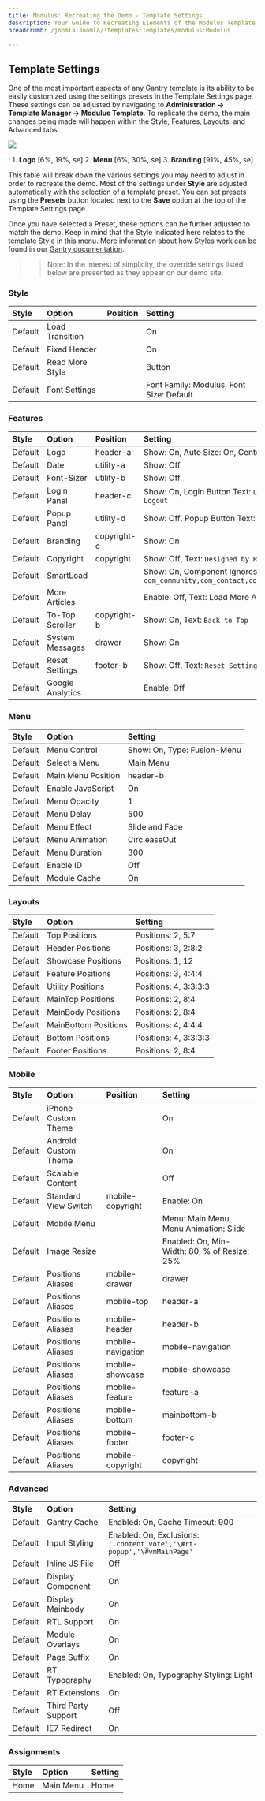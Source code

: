 ```yaml
---
title: Modulus: Recreating the Demo - Template Settings
description: Your Guide to Recreating Elements of the Modulus Template for Joomla
breadcrumb: /joomla:Joomla/!templates:Templates/modulus:Modulus

---
```


Template Settings
-----
One of the most important aspects of any Gantry template is its ability to be easily customized using the settings presets in the Template Settings page. These settings can be adjusted by navigating to **Administration -> Template Manager -> Modulus Template**. To replicate the demo, the main changes being made will happen within the Style, Features, Layouts, and Advanced tabs. 

![][modulus2]

:   1. **Logo** [6%, 19%, se]
    2. **Menu** [6%, 30%, se]
    3. **Branding** [91%, 45%, se]

This table will break down the various settings you may need to adjust in order to recreate the demo. Most of the settings under **Style** are adjusted automatically with the selection of a template preset. You can set presets using the **Presets** button located next to the **Save** option at the top of the Template Settings page.

Once you have selected a Preset, these options can be further adjusted to match the demo. Keep in mind that the Style indicated here relates to the template Style in this menu. More information about how Styles work can be found in our [Gantry documentation][Style].

>> Note: In the interest of simplicity, the override settings listed below are presented as they appear on our demo site.

### Style

| Style   | Option          | Position | Setting                                  |  
| :------ | :-------------- | :------- | :--------------------------------------- |  
| Default | Load Transition |          | On                                       |  
| Default | Fixed Header    |          | On                                       |  
| Default | Read More Style |          | Button                                   |  
| Default | Font Settings   |          | Font Family: Modulus, Font Size: Default |  

### Features

| Style   | Option           | Position    | Setting                                                                                 |  
| :------ | :--------------- | :---------- | :-------------------------------------------------------------------------------------- |  
| Default | Logo             | header-a    | Show: On, Auto Size: On, Centered: On                                                   |  
| Default | Date             | utility-a   | Show: Off                                                                               |  
| Default | Font-Sizer       | utility-b   | Show: Off                                                                               |  
| Default | Login Panel      | header-c    | Show: On, Login Button Text: `Login`, Logout Button Text: `Logout`                      |  
| Default | Popup Panel      | utility-d   | Show: Off, Popup Button Text: `Popup Module`                                            |  
| Default | Branding         | copyright-c | Show: On                                                                                |  
| Default | Copyright        | copyright   | Show: Off, Text: `Designed by RocketTheme`                                              |  
| Default | SmartLoad        |             | Show: On, Component Ignores: `com_community,com_contact,com_k2,com_tienda,com_weblinks` |  
| Default | More Articles    |             | Enable: Off, Text: Load More Articles, Hide Pagination: On                              |  
| Default | To-Top Scroller  | copyright-b | Show: On, Text: `Back to Top`                                                           |  
| Default | System Messages  | drawer      | Show: On                                                                                |  
| Default | Reset Settings   | footer-b    | Show: Off, Text: `Reset Settings`                                                       |  
| Default | Google Analytics |             | Enable: Off                                                                             |  

### Menu

| Style   | Option             | Setting                     |  
| :------ | :----------------- | :-------------------------- |  
| Default | Menu Control       | Show: On, Type: Fusion-Menu |  
| Default | Select a Menu      | Main Menu                   |  
| Default | Main Menu Position | header-b                    |  
| Default | Enable JavaScript  | On                          |  
| Default | Menu Opacity       | 1                           |  
| Default | Menu Delay         | 500                         |
| Default | Menu Effect        | Slide and Fade              |  
| Default | Menu Animation     | Circ.easeOut                |  
| Default | Menu Duration      | 300                         |
| Default | Enable ID          | Off                         |  
| Default | Module Cache       | On                          |  

### Layouts

| Style   | Option               | Setting               |  
| :------ | :------------------- | :-------------------- |  
| Default | Top Positions        | Positions: 2, 5:7     |  
| Default | Header Positions     | Positions: 3, 2:8:2   |  
| Default | Showcase Positions   | Positions: 1, 12      |  
| Default | Feature Positions    | Positions: 3, 4:4:4   |  
| Default | Utility Positions    | Positions: 4, 3:3:3:3 |  
| Default | MainTop Positions    | Positions: 2, 8:4     |  
| Default | MainBody Positions   | Positions: 2, 8:4     |  
| Default | MainBottom Positions | Positions: 4, 4:4:4   |  
| Default | Bottom Positions     | Positions: 4, 3:3:3:3 |  
| Default | Footer Positions     | Positions: 2, 8:4     |  

### Mobile

| Style   | Option               | Position          | Setting                                      |  
| :------ | :------------------- | :---------------- | :------------------------------------------- |  
| Default | iPhone Custom Theme  |                   | On                                           |  
| Default | Android Custom Theme |                   | On                                           |  
| Default | Scalable Content     |                   | Off                                          |  
| Default | Standard View Switch | mobile-copyright  | Enable: On                                   |  
| Default | Mobile Menu          |                   | Menu: Main Menu, Menu Animation: Slide       |  
| Default | Image Resize         |                   | Enabled: On, Min-Width: 80, % of Resize: 25% |  
| Default | Positions Aliases    | mobile-drawer     | drawer                                       |  
| Default | Positions Aliases    | mobile-top        | header-a                                     |  
| Default | Positions Aliases    | mobile-header     | header-b                                     |  
| Default | Positions Aliases    | mobile-navigation | mobile-navigation                            |  
| Default | Positions Aliases    | mobile-showcase   | mobile-showcase                              |  
| Default | Positions Aliases    | mobile-feature    | feature-a                                    |  
| Default | Positions Aliases    | mobile-bottom     | mainbottom-b                                 |  
| Default | Positions Aliases    | mobile-footer     | footer-c                                     |  
| Default | Positions Aliases    | mobile-copyright  | copyright                                    |  

### Advanced

| Style   | Option              | Setting                                                                |  
| :------ | :------------------ | :--------------------------------------------------------------------- |  
| Default | Gantry Cache        | Enabled: On, Cache Timeout: 900                                        |  
| Default | Input Styling       | Enabled: On, Exclusions: `'.content_vote','\#rt-popup','\#vmMainPage'` |  
| Default | Inline JS File      | Off                                                                    |  
| Default | Display Component   | On                                                                     |  
| Default | Display Mainbody    | On                                                                     |  
| Default | RTL Support         | On                                                                     |  
| Default | Module Overlays     | On                                                                     |  
| Default | Page Suffix         | On                                                                     |  
| Default | RT Typography       | Enabled: On, Typography Styling: Light                                 |  
| Default | RT Extensions       | On                                                                     |  
| Default | Third Party Support | Off                                                                    |  
| Default | IE7 Redirect        | On                                                                     |  

### Assignments

| Style | Option    | Setting |  
| :---- | :-------- | :------ |  
| Home  | Main Menu | Home    |  

[demo25]: assets/modulus.jpg
[menu]: ../../start/menu.md
[Style]: http://docs.gantry.org/gantry4/configure
[modulus2]: assets/modulus2.jpeg
